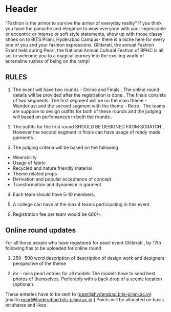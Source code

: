 <!-- TITLE: Glitterati -->
<!-- SUBTITLE: A quick summary of Glitterati -->

# Header
"Fashion is the armor to survive the armor of everyday reality" If you think you have the panache and elegance to wow everyone with your impeccable or eccentric or intense or soft style statements, show up with those classy shoes on to BITS Pilani, Hyderabad Campus- there is a niche here for every one of you and your fashion expressions. Glitterati, the annual Fashion Event held during Pearl, the National Annual Cultural Festival of BPHC is all set to welcome you to a magical journey into the exciting world of adrenaline rushes of being on the ramp!

## RULES

1) The event will have two rounds - Online and Finals . The online round details will be provided after the registration is done . The finals consists of two segments. The first segment will be on the main theme - Wanderlust and the second segment with the theme - Retro . The teams are suppose to design outfits for both of these rounds and the judging will based on perfomances in both the rounds .

2) The outfits for the first round SHOULD BE DESIGNED FROM SCRATCH , However the second segment in finals can have usage of ready made garments .

3) The judging criteria will be based on the following

* Wearability
* Usage of fabric
* Recycled and nature friendly material
* Theme related props
* Derivation and popular acceptance of concept
* Transformation and dynamism in garment

4) Each team should have 5-10 members.

5) A college can have at the max 4 teams participating in this event.

6) Registration fee per team would be 600/-.

## Online round updates
For all those people who have registered for pearl event Glitterati , by 17th following has to be uploaded for online round

1) 250- 500 word description of description of design work and designers perspective of the theme

2) mr - miss pearl entries for all models The models have to send best photos of themselves. Preferably with a back drop of a scenic location (optional).

These enteries have to be sent to (pearl@hyderabad.bits-pilani.ac.in)[mailto:pearl@hyderabad.bits-pilani.ac.in ] Points will be allocated on basis on shares and likes .

